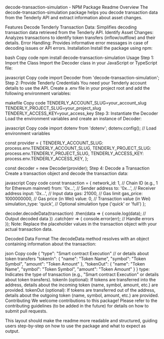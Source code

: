 decode-transaction-simulation - NPM Package Readme
Overview
The decode-transaction-simulation package helps you decode transaction data from the Tenderly API and extract information about asset changes.

Features
Decode Tenderly Transaction Data: Simplifies decoding transaction data retrieved from the Tenderly API.
Identify Asset Changes: Analyzes transactions to identify token transfers (inflow/outflow) and their details.
Error Handling: Provides informative error messages in case of decoding issues or API errors.
Installation
Install the package using npm:

bash
Copy code
npm install decode-transaction-simulation
Usage
Step 1: Import the Class
Import the Decoder class in your JavaScript or TypeScript file:

javascript
Copy code
import Decoder from 'decode-transaction-simulation';
Step 2: Provide Tenderly Credentials
You need your Tenderly account details to use the API. Create a .env file in your project root and add the following environment variables:

makefile
Copy code
TENDERLY_ACCOUNT_SLUG=your_account_slug
TENDERLY_PROJECT_SLUG=your_project_slug
TENDERLY_ACCESS_KEY=your_access_key
Step 3: Instantiate the Decoder
Load the environment variables and create an instance of Decoder:

javascript
Copy code
import dotenv from 'dotenv';
dotenv.config(); // Load environment variables

const provider = {
  TENDERLY_ACCOUNT_SLUG: process.env.TENDERLY_ACCOUNT_SLUG,
  TENDERLY_PROJECT_SLUG: process.env.TENDERLY_PROJECT_SLUG,
  TENDERLY_ACCESS_KEY: process.env.TENDERLY_ACCESS_KEY,
};

const decoder = new Decoder(provider);
Step 4: Decode a Transaction
Create a transaction object and decode the transaction data:

javascript
Copy code
const transaction = {
  network_id: 1, // Chain ID (e.g., 1 for Ethereum mainnet)
  from: '0x...', // Sender address
  to: '0x...', // Receiver address
  input: '0x...', // Input data
  gas: 21000, // Gas limit
  gas_price: 1000000000, // Gas price (in Wei)
  value: 0, // Transaction value (in Wei)
  simulation_type: 'quick', // Optional simulation type ('quick' or 'full')
};

decoder.decodeData(transaction)
  .then(data => {
    console.log(data); // Output decoded data
  })
  .catch(err => {
    console.error(err); // Handle errors
  });
Note: Replace the placeholder values in the transaction object with your actual transaction data.

Decoded Data Format
The decodeData method resolves with an object containing information about the transaction:

json
Copy code
{
  "type": "Smart contract Execution" // or details about token transfers
  "tokenIn": {
    "name": "Token Name",
    "symbol": "Token Symbol",
    "amount": "Token Amount"
  },
  "tokenOut": {
    "name": "Token Name",
    "symbol": "Token Symbol",
    "amount": "Token Amount"
  }
}
type: Indicates the type of transaction (e.g., "Smart contract Execution" or details about token transfers).
tokenIn (optional): If tokens are transferred into the address, details about the incoming token (name, symbol, amount, etc.) are provided.
tokenOut (optional): If tokens are transferred out of the address, details about the outgoing token (name, symbol, amount, etc.) are provided.
Contributing
We welcome contributions to this package! Please refer to the contributing guidelines (to be added in the future) for details on how to submit pull requests.

This layout should make the readme more readable and structured, guiding users step-by-step on how to use the package and what to expect as output.
